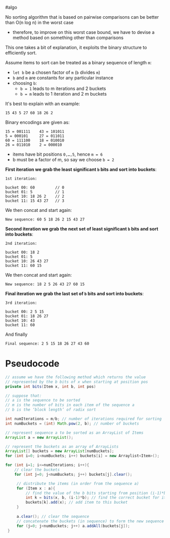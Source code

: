 #algo

No sorting algorithm that is based on pairwise comparisons can be better than O(n log n) in the worst case 
- therefore, to improve on this worst case bound, we have to devise a method based on something other than comparisons

This one takes a bit of explanation, it exploits the binary structure to efficiently sort.

Assume items to sort can be treated as a binary sequence of length `m`:
- `let b` be a chosen factor of `m` (`b` divides `m`)
- `b` and `m` are constants for any particular instance
- choosing `b`:
	- `b = 1` leads to m iterations and 2 buckets 
	- `b = m` leads to 1 iteration and 2 m buckets

It's best to explain with an example:

```
15 43 5 27 60 18 26 2
```

Binary encodings are given as:

```
15 = 001111    43 = 101011 
5 = 000101     27 = 011011 
60 = 111100    18 = 010010 
26 = 011010    2 = 000010
```

- items have bit positions `0,…,5`, hence `m = 6`
- b must be a factor of m, so say we choose `b = 2`

**First iteration we grab the least significant `b` bits and sort into buckets**:

```
1st iteration:

bucket 00: 60         // 0
bucket 01: 5          // 1
bucket 10: 18 26 2    // 2
bucket 11: 15 43 27   // 3
```

We then concat and start again: 

```
New sequence: 60 5 18 26 2 15 43 27
```

**Second iteration we grab the next set of least significant `b` bits and sort into buckets**:

```
2nd iteration:

bucket 00: 18 2
bucket 01: 5
bucket 10: 26 43 27
bucket 11: 60 15
```

We then concat and start again: 

```
New sequence: 18 2 5 26 43 27 60 15
```

**Final iteration we grab the last set of `b` bits and sort into buckets**:

```
3rd iteration:

bucket 00: 2 5 15
bucket 01: 18 26 27
bucket 10: 43
bucket 11: 60
```

And finally

```
Final sequence: 2 5 15 18 26 27 43 60
```

# Pseudocode

```java
// assume we have the following method which returns the value 
// represented by the b bits of x when starting at position pos
private int bits(Item x, int b, int pos) 

// suppose that: 
// a is the sequence to be sorted 
// m is the number of bits in each item of the sequence a 
// b is the ‘block length’ of radix sort 

int numIterations = m/b; // number of iterations required for sorting 
int numBuckets = (int) Math.pow(2, b); // number of buckets 

// represent sequence a to be sorted as an ArrayList of Items 
ArrayList a = new ArrayList(); 

// represent the buckets as an array of ArrayLists 
ArrayList[] buckets = new ArrayList[numBuckets]; 
for (int i=0; i<numBuckets; i++) buckets[i] = new Arraylist<Item>();

for (int i=1; i<=numIterations; i++){
	// clear the buckets 
	for (int j=0; j<numBuckets; j++) buckets[j].clear();

	 // distribute the items (in order from the sequence a)
	 for (Item x : a){
		 // find the value of the b bits starting from position (i-1)*b in x
		 int k = bits(x, b, (i-1)*b); // find the correct bucket for item x
		 buckets[k].add(x); // add item to this bucket
	 }
	
	 a.clear(); // clear the sequence
	 // concatenate the buckets (in sequence) to form the new sequence
	 for (j=0; j<numBuckets; j++) a.addAll(buckets[j]);
 }
```